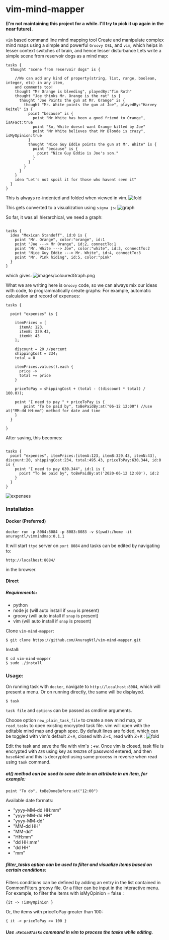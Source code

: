 # vim-mind-mapper
#### (I'm not maintaining this project for a while. I'll try to pick it up again in the near future).

`vim` based command line mind mapping tool
Create and manipulate complex mind maps using a simple and powerful `Groovy DSL`,
and `vim`, which helps in lesser context switches of brain, and hence lesser disturbance
Lets write a simple scene from reservoir dogs as a mind map:
```
tasks {
  thought "Scene from reservoir dogs" is {

    //We can add any kind of property(string, list, range, boolean, integer, etc) in any item,
    and comments too!
    thought "Mr Orange is bleeding", playedBy:"Tim Roth"
    thought "Joe thinks Mr. Orange is the rat" is {
      thought "Joe Points the gun at Mr. Orange" is {
        thought "Mr. White points the gun at Joe", playedBy:"Harvey Keitel" is {
          point "because" is {
            point "Mr White has been a good friend to Orange", isAFact:true
            point "So, White doesnt want Orange killed by Joe"
            point "Mr White believes that Mr Blonde is crazy", isMyOpinion:true
          }
          thought "Nice Guy Eddie points the gun at Mr. White" is {
            point "because" is {
              point "Nice Guy Eddie is Joe's son."
            }
          }
        }
      }
    }
    idea "Let's not spoil it for those who havent seen it"
  }
}
```
This is always re-indented and folded when viewed in vim.
![fold](images/fold.gif)

This gets converted to a visualization using `sigma js`:
![graph](images/graph.gif)

So far, it was all hierarchical, we need a graph:
```

tasks {
  idea "Mexican Standoff", id:0 is {
    point "Mr. Orange", color:"orange", id:1
    point "Joe ---> Mr Orange", id:2, connectTo:1
    point "Mr. White ---> Joe", color:"white", id:3, connectTo:2
    point "Nice Guy Eddie ---> Mr. White", id:4, connectTo:3
    point "Mr. Pink hiding", id:5, color:"pink"
  }
}
```
which gives:
![images/colouredGraph.png](images/colouredGraph.png)

What we are writing here is `Groovy` code, so we can always mix our ideas with code, to programmatically create graphs:
For example, automatic calculation and record of expenses:
```
tasks {

  point "expenses" is {

    itemPrices = [
	  itemA: 123,
	  itemB: 329.43,
	  itemN: 43
    ];

    discount = 20 //percent
    shippingCost = 234;
    total = 0

    itemPrices.values().each {
      price ->
      total += price
    }
    
    priceToPay = shippingCost + (total - ((discount * total) / 100.0));

    point "I need to pay " + priceToPay is {
        point "To be paid by", toBePaidBy:at("06-12 12:00") //use at("MM-dd HH:mm") method for date and time
    }
  }

}

```

After saving, this becomes:
```

tasks {
  point "expenses", itemPrices:[itemA:123, itemB:329.43, itemN:43], discount:20, shippingCost:234, total:495.43, priceToPay:630.344, id:0 is {
    point "I need to pay 630.344", id:1 is {
      point "To be paid by", toBePaidBy:at('2020-06-12 12:00'), id:2
    }
  }
}
```
![expenses](images/expenses.png)

### Installation
#### Docker (Preferred)
```
docker run -p 8084:8084 -p 8083:8083 -v $(pwd):/home -it anuragntl/vimmindmap:0.1.1
```
It will start `ttyd` server on `port 8084` and tasks can be edited by navigating to:
```
http://localhost:8084/
```
in the browser.

#### Direct
##### Requirements:
* python
* node js (will auto install if `snap` is present)
* groovy (will auto install if `snap` is present)
* vim (will auto install if `snap` is present)

Clone `vim-mind-mapper`:
```
$ git clone https://github.com/AnuragNtl/vim-mind-mapper.git
```

Install:
```
$ cd vim-mind-mapper
$ sudo ./install
```

### Usage:
On running task with `docker`, navigate to `http://localhost:8084`, which will present a menu.
Or on running directly, the same will be displayed.
```
$ task
```
`task file` and `options` can be passed as cmdline arguments.

Choose option `new_plain_task_file` to create a new mind map, or `read_tasks` to open existing encrypted task file.
vim will open with the editable mind map and graph spec.
By default lines are folded, which can be toggled with vim's default <kbd>Z</kbd>+<kbd>A</kbd>, closed with <kbd>Z</kbd>+<kbd>C</kbd>, 
read with <kbd>Z</kbd>+<kbd>R</kbd> :
![fold](images/fold.png)

Edit the task and save the file with vim's <kbd>:</kbd>+<kbd>w</kbd>.
Once vim is closed, task file is encrypted with `AES` using key as `SHA256` of password entered, and then `base64`ed and this is decrypted using same process in reverse when read using `task` command.

##### at() method can be used to save date in an attribute in an item, for example:
```
point "To do", toBeDoneBefore:at("12:00")
```

Available date formats:
* "yyyy-MM-dd HH:mm"
* "yyyy-MM-dd HH"
* "yyyy-MM-dd"
* "MM-dd HH"
* "MM-dd"
* "HH:mm"
* "dd HH:mm"
* "dd HH"
* "mm"

##### filter_tasks option can be used to filter and visualize items based on certain conditions:
Filters conditions can be defined by adding an entry in the list contained in CommonFilters.groovy file.
Or a filter can be input in the interactive menu.
For example, to filter the items with isMyOpinion = false :
```
{it -> !isMyOpinion }
```
Or, the items with priceToPay greater than 100:
```
{ it -> priceToPay >= 100 }
```

##### Use `:ReloadTasks` command in vim to process the tasks while editing.

